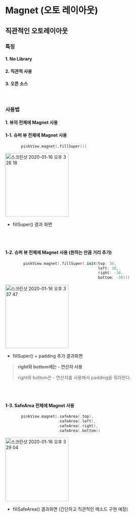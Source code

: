 Magnet (오토 레이아웃)
==============================

## 직관적인 오토레이아웃

### 특징

#### 1. No Library
#### 2. 직관적 사용
#### 3. 오픈 소스

<br>

### 사용법

#### 1. 뷰의 전체에 Magnet 사용


#### 1-1. 슈퍼 뷰 전체에 Magnet 사용

```swift
       pinkView.magnet(.fillSuper())                               
```


<img width="200" alt="스크린샷 2020-01-16 오후 3 26 18" src="https://user-images.githubusercontent.com/47555993/72499219-8cee2300-3874-11ea-8372-bb6a73e774ba.png">

- fillSuper() 결과 화면


<br>
<br>

#### 1-2. 슈퍼 뷰 전체에 Magnet 사용 (원하는 만큼 거리 추가)

```swift
        pinkView.magnet(.fillSuper(.init(top: 30,
                                         left: 30,
                                         right: -30,
                                         bottom: -30)))                           
```


<img width="200" alt="스크린샷 2020-01-16 오후 3 37 47" src="https://user-images.githubusercontent.com/47555993/72499782-266a0480-3876-11ea-86dc-a4f56cc3765d.png">

- fillSuper() + padding 추가 결과화면

> **right와 bottom에는 - 연산자 사용** 
>
> right와 bottom은 - 연산자를 사용해서 padding을 줘야한다.
>



<br>
<br>

#### 1-3. SafeArea 전체에 Magnet 사용

```swift
       pinkView.magnet(.safeArea(.top),
                       .safeArea(.left),
                       .safeArea(.right),
                       .safeArea(.bottom))                               
```



<img width="200" alt="스크린샷 2020-01-16 오후 3 29 04" src="https://user-images.githubusercontent.com/47555993/72499360-efdfba00-3874-11ea-8b82-c60e2d73cae9.png">


- fillSafeArea() 결과화면 (간단하고 직관적인 메소드 구현 예정)

<br>
<br>
